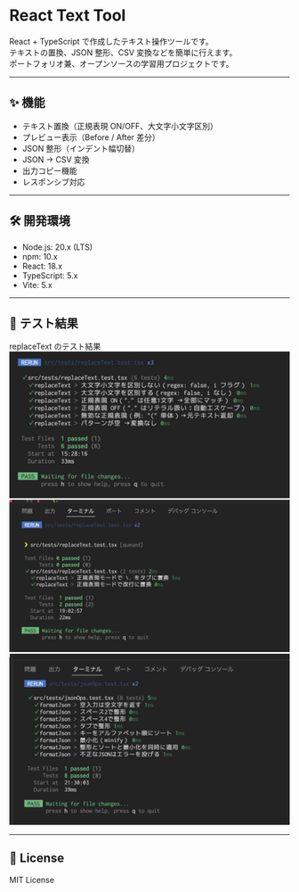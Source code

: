 # React Text Tool

React + TypeScript で作成したテキスト操作ツールです。  
テキストの置換、JSON 整形、CSV 変換などを簡単に行えます。  
ポートフォリオ兼、オープンソースの学習用プロジェクトです。

---

## ✨ 機能

- テキスト置換（正規表現 ON/OFF、大文字小文字区別）
- プレビュー表示（Before / After 差分）
- JSON 整形（インデント幅切替）
- JSON → CSV 変換
- 出力コピー機能
- レスポンシブ対応

---

## 🛠 開発環境

- Node.js: 20.x (LTS)
- npm: 10.x
- React: 18.x
- TypeScript: 5.x
- Vite: 5.x

---

## 🧪 テスト結果

replaceText のテスト結果
![replaceText のテスト結果](./docs/images/replaceText-result-success.png)
![replaceText のテスト結果](./docs/images/replaceText-escape-success.png)
![jsonOps のテスト結果](./docs/images/jsonOps-result-success.png)

---

## 📜 License

MIT License
